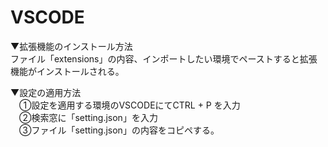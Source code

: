 # VSCODE

▼拡張機能のインストール方法<br/>
ファイル「extensions」の内容、インポートしたい環境でペーストすると拡張機能がインストールされる。<br/>

▼設定の適用方法<br/>
　①設定を適用する環境のVSCODEにてCTRL + P を入力 <br/>
　②検索窓に「setting.json」を入力 <br/>
　③ファイル「setting.json」の内容をコピペする。 <br/>
